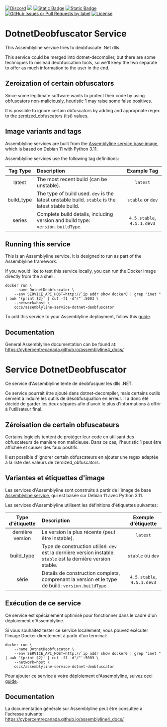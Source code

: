 [![Discord](https://img.shields.io/badge/chat-on%20discord-7289da.svg?sanitize=true)](https://discord.gg/GUAy9wErNu)
[![](https://img.shields.io/discord/908084610158714900)](https://discord.gg/GUAy9wErNu)
[![Static Badge](https://img.shields.io/badge/github-assemblyline-blue?logo=github)](https://github.com/CybercentreCanada/assemblyline)
[![Static Badge](https://img.shields.io/badge/github-assemblyline\_service\_dotnet\_deobfuscator-blue?logo=github)](https://github.com/CybercentreCanada/assemblyline-service-dotnet-deobfuscator)
[![GitHub Issues or Pull Requests by label](https://img.shields.io/github/issues/CybercentreCanada/assemblyline/service-dotnet-deobfuscator)](https://github.com/CybercentreCanada/assemblyline/issues?q=is:issue+is:open+label:service-dotnet-deobfuscator)
[![License](https://img.shields.io/github/license/CybercentreCanada/assemblyline-service-dotnet-deobfuscator)](./LICENSE)
# DotnetDeobfuscator Service

This Assemblyline service tries to deobfuscate .Net dlls.

This service could be merged into dotnet-decompiler, but there are some techniques to mislead deobfuscation tools, so we'll keep the two separate to offer as much information to the user in the end.

## Zeroization of certain obfuscators

Since some legitimate software wants to protect their code by using obfuscators non-maliciously, heuristic 1 may raise some false positives.

It is possible to ignore certain obfuscators by adding and appropriate regex to the zeroized_obfuscators (list) values.

## Image variants and tags

Assemblyline services are built from the [Assemblyline service base image](https://hub.docker.com/r/cccs/assemblyline-v4-service-base),
which is based on Debian 11 with Python 3.11.

Assemblyline services use the following tag definitions:

| **Tag Type** | **Description**                                                                                  |      **Example Tag**       |
| :----------: | :----------------------------------------------------------------------------------------------- | :------------------------: |
|    latest    | The most recent build (can be unstable).                                                         |          `latest`          |
|  build_type  | The type of build used. `dev` is the latest unstable build. `stable` is the latest stable build. |     `stable` or `dev`      |
|    series    | Complete build details, including version and build type: `version.buildType`.                   | `4.5.stable`, `4.5.1.dev3` |

## Running this service

This is an Assemblyline service. It is designed to run as part of the Assemblyline framework.

If you would like to test this service locally, you can run the Docker image directly from the a shell:

    docker run \
        --name DotnetDeobfuscator \
        --env SERVICE_API_HOST=http://`ip addr show docker0 | grep "inet " | awk '{print $2}' | cut -f1 -d"/"`:5003 \
        --network=host \
        cccs/assemblyline-service-dotnet-deobfuscator

To add this service to your Assemblyline deployment, follow this
[guide](https://cybercentrecanada.github.io/assemblyline4_docs/developer_manual/services/run_your_service/#add-the-container-to-your-deployment).

## Documentation

General Assemblyline documentation can be found at: https://cybercentrecanada.github.io/assemblyline4_docs/

# Service DotnetDeobfuscator

Ce service d'Assemblyline tente de déobfusquer les dlls .NET.

Ce service pourrait être ajouté dans dotnet-decompiler, mais certains outils servent à induire les outils de désobfusquation en erreur. Il a donc été décidé de garder les deux séparés afin d'avoir le plus d'informations à offrir à l'utilisateur final.

## Zéroisation de certain obfuscateurs

Certains logiciels tentent de protéger leur code en utilisant des obfuscateurs de manière non malicieuse. Dans ce cas, l'heuristic 1 peut être affichée et causer des faux positifs.

Il est possible d'ignorer certain obfuscateurs en ajouter une regex adaptée à la liste des valeurs de zeroized_obfuscators.

## Variantes et étiquettes d'image

Les services d'Assemblyline sont construits à partir de l'image de base [Assemblyline service](https://hub.docker.com/r/cccs/assemblyline-v4-service-base),
qui est basée sur Debian 11 avec Python 3.11.

Les services d'Assemblyline utilisent les définitions d'étiquettes suivantes:

| **Type d'étiquette** | **Description**                                                                                                |  **Exemple d'étiquette**   |
| :------------------: | :------------------------------------------------------------------------------------------------------------- | :------------------------: |
|   dernière version   | La version la plus récente (peut être instable).                                                               |          `latest`          |
|      build_type      | Type de construction utilisé. `dev` est la dernière version instable. `stable` est la dernière version stable. |     `stable` ou `dev`      |
|        série         | Détails de construction complets, comprenant la version et le type de build: `version.buildType`.              | `4.5.stable`, `4.5.1.dev3` |

## Exécution de ce service

Ce service est spécialement optimisé pour fonctionner dans le cadre d'un déploiement d'Assemblyline.

Si vous souhaitez tester ce service localement, vous pouvez exécuter l'image Docker directement à partir d'un terminal:

    docker run \
        --name DotnetDeobfuscator \
        --env SERVICE_API_HOST=http://`ip addr show docker0 | grep "inet " | awk '{print $2}' | cut -f1 -d"/"`:5003 \
        --network=host \
        cccs/assemblyline-service-dotnet-deobfuscator

Pour ajouter ce service à votre déploiement d'Assemblyline, suivez ceci
[guide](https://cybercentrecanada.github.io/assemblyline4_docs/fr/developer_manual/services/run_your_service/#add-the-container-to-your-deployment).

## Documentation

La documentation générale sur Assemblyline peut être consultée à l'adresse suivante: https://cybercentrecanada.github.io/assemblyline4_docs/

